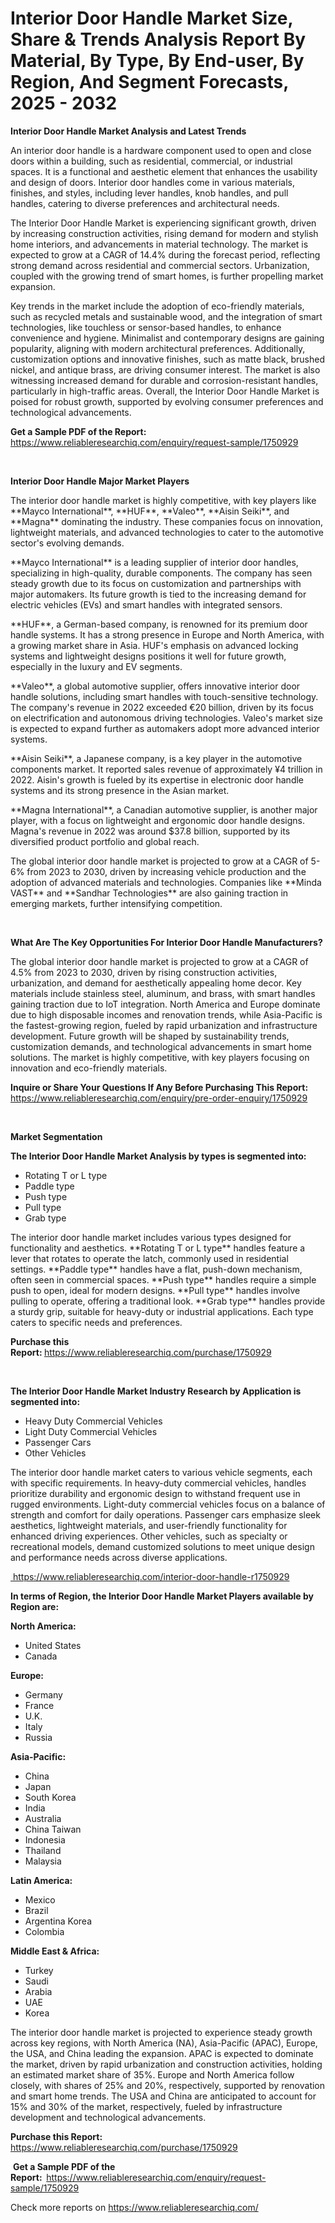 <p><h1>Interior Door Handle Market Size, Share & Trends Analysis Report By Material, By Type, By End-user, By Region, And Segment Forecasts, 2025 - 2032</h1></p><p><strong>Interior Door Handle Market Analysis and Latest Trends</strong></p>
<p><p>An interior door handle is a hardware component used to open and close doors within a building, such as residential, commercial, or industrial spaces. It is a functional and aesthetic element that enhances the usability and design of doors. Interior door handles come in various materials, finishes, and styles, including lever handles, knob handles, and pull handles, catering to diverse preferences and architectural needs.</p><p>The Interior Door Handle Market is experiencing significant growth, driven by increasing construction activities, rising demand for modern and stylish home interiors, and advancements in material technology. The market is expected to grow at a CAGR of 14.4% during the forecast period, reflecting strong demand across residential and commercial sectors. Urbanization, coupled with the growing trend of smart homes, is further propelling market expansion.</p><p>Key trends in the market include the adoption of eco-friendly materials, such as recycled metals and sustainable wood, and the integration of smart technologies, like touchless or sensor-based handles, to enhance convenience and hygiene. Minimalist and contemporary designs are gaining popularity, aligning with modern architectural preferences. Additionally, customization options and innovative finishes, such as matte black, brushed nickel, and antique brass, are driving consumer interest. The market is also witnessing increased demand for durable and corrosion-resistant handles, particularly in high-traffic areas. Overall, the Interior Door Handle Market is poised for robust growth, supported by evolving consumer preferences and technological advancements.</p></p>
<p><strong>Get a Sample PDF of the Report:&nbsp;</strong> <a href="https://www.reliableresearchiq.com/enquiry/request-sample/1750929?utm_campaign=1088&utm_medium=2&utm_source=Github&utm_content=ia&utm_term=22012025&utm_id=interior-door-handle">https://www.reliableresearchiq.com/enquiry/request-sample/1750929</a></p>
<p>&nbsp;</p>
<p><strong>Interior Door Handle Major Market Players</strong></p>
<p><p>The interior door handle market is highly competitive, with key players like **Mayco International**, **HUF**, **Valeo**, **Aisin Seiki**, and **Magna** dominating the industry. These companies focus on innovation, lightweight materials, and advanced technologies to cater to the automotive sector's evolving demands.</p><p>**Mayco International** is a leading supplier of interior door handles, specializing in high-quality, durable components. The company has seen steady growth due to its focus on customization and partnerships with major automakers. Its future growth is tied to the increasing demand for electric vehicles (EVs) and smart handles with integrated sensors.</p><p>**HUF**, a German-based company, is renowned for its premium door handle systems. It has a strong presence in Europe and North America, with a growing market share in Asia. HUF's emphasis on advanced locking systems and lightweight designs positions it well for future growth, especially in the luxury and EV segments.</p><p>**Valeo**, a global automotive supplier, offers innovative interior door handle solutions, including smart handles with touch-sensitive technology. The company's revenue in 2022 exceeded €20 billion, driven by its focus on electrification and autonomous driving technologies. Valeo's market size is expected to expand further as automakers adopt more advanced interior systems.</p><p>**Aisin Seiki**, a Japanese company, is a key player in the automotive components market. It reported sales revenue of approximately ¥4 trillion in 2022. Aisin's growth is fueled by its expertise in electronic door handle systems and its strong presence in the Asian market.</p><p>**Magna International**, a Canadian automotive supplier, is another major player, with a focus on lightweight and ergonomic door handle designs. Magna's revenue in 2022 was around $37.8 billion, supported by its diversified product portfolio and global reach.</p><p>The global interior door handle market is projected to grow at a CAGR of 5-6% from 2023 to 2030, driven by increasing vehicle production and the adoption of advanced materials and technologies. Companies like **Minda VAST** and **Sandhar Technologies** are also gaining traction in emerging markets, further intensifying competition.</p></p>
<p>&nbsp;</p>
<p><strong>What Are The Key Opportunities For Interior Door Handle Manufacturers?</strong></p>
<p><p>The global interior door handle market is projected to grow at a CAGR of 4.5% from 2023 to 2030, driven by rising construction activities, urbanization, and demand for aesthetically appealing home decor. Key materials include stainless steel, aluminum, and brass, with smart handles gaining traction due to IoT integration. North America and Europe dominate due to high disposable incomes and renovation trends, while Asia-Pacific is the fastest-growing region, fueled by rapid urbanization and infrastructure development. Future growth will be shaped by sustainability trends, customization demands, and technological advancements in smart home solutions. The market is highly competitive, with key players focusing on innovation and eco-friendly materials.</p></p>
<p><strong>Inquire or Share Your Questions If Any Before Purchasing This Report:</strong> <a href="https://www.reliableresearchiq.com/enquiry/pre-order-enquiry/1750929?utm_campaign=1088&utm_medium=2&utm_source=Github&utm_content=ia&utm_term=22012025&utm_id=interior-door-handle">https://www.reliableresearchiq.com/enquiry/pre-order-enquiry/1750929</a></p>
<p>&nbsp;</p>
<p><strong>Market Segmentation</strong></p>
<p><strong>The Interior Door Handle Market Analysis by types is segmented into:</strong></p>
<p><ul><li>Rotating T or L type</li><li>Paddle type</li><li>Push type</li><li>Pull type</li><li>Grab type</li></ul></p>
<p><p>The interior door handle market includes various types designed for functionality and aesthetics. **Rotating T or L type** handles feature a lever that rotates to operate the latch, commonly used in residential settings. **Paddle type** handles have a flat, push-down mechanism, often seen in commercial spaces. **Push type** handles require a simple push to open, ideal for modern designs. **Pull type** handles involve pulling to operate, offering a traditional look. **Grab type** handles provide a sturdy grip, suitable for heavy-duty or industrial applications. Each type caters to specific needs and preferences.</p></p>
<p><strong>Purchase this Report:&nbsp;</strong><a href="https://www.reliableresearchiq.com/purchase/1750929?utm_campaign=1088&utm_medium=2&utm_source=Github&utm_content=ia&utm_term=22012025&utm_id=interior-door-handle">https://www.reliableresearchiq.com/purchase/1750929</a></p>
<p>&nbsp;</p>
<p><strong>The Interior Door Handle Market Industry Research by Application is segmented into:</strong></p>
<p><ul><li>Heavy Duty Commercial Vehicles</li><li>Light Duty Commercial Vehicles</li><li>Passenger Cars</li><li>Other Vehicles</li></ul></p>
<p><p>The interior door handle market caters to various vehicle segments, each with specific requirements. In heavy-duty commercial vehicles, handles prioritize durability and ergonomic design to withstand frequent use in rugged environments. Light-duty commercial vehicles focus on a balance of strength and comfort for daily operations. Passenger cars emphasize sleek aesthetics, lightweight materials, and user-friendly functionality for enhanced driving experiences. Other vehicles, such as specialty or recreational models, demand customized solutions to meet unique design and performance needs across diverse applications.</p></p>
<p><a href="https://www.reliableresearchiq.com/interior-door-handle-r1750929?utm_campaign=1088&utm_medium=2&utm_source=Github&utm_content=ia&utm_term=22012025&utm_id=interior-door-handle">&nbsp;https://www.reliableresearchiq.com/interior-door-handle-r1750929</a></p>
<p><strong>In terms of Region, the Interior Door Handle Market Players available by Region are:</strong></p>
<p>
    <p> <strong> North America: </strong>
        <ul>
            <li>United States</li>
            <li>Canada</li>
        </ul>
        </p> 
    <p> <strong> Europe: </strong>
        <ul>
            <li>Germany</li>
            <li>France</li>
            <li>U.K.</li>
            <li>Italy</li>
            <li>Russia</li>
        </ul>
        </p> 
    <p> <strong> Asia-Pacific: </strong>
        <ul>
            <li>China</li>
            <li>Japan</li>
            <li>South Korea</li>
            <li>India</li>
            <li>Australia</li>
            <li>China Taiwan</li>
            <li>Indonesia</li>
            <li>Thailand</li>
            <li>Malaysia</li>
        </ul>
        </p> 
    <p> <strong> Latin America: </strong>
        <ul>
            <li>Mexico</li>
            <li>Brazil</li>
            <li>Argentina Korea</li>
            <li>Colombia</li>
        </ul>
        </p> 
    <p> <strong> Middle East & Africa: </strong>
        <ul>
            <li>Turkey</li>
            <li>Saudi</li>
            <li>Arabia</li>
            <li>UAE</li>
            <li>Korea</li>
        </ul>
    </p>
    </p>
<p><p>The interior door handle market is projected to experience steady growth across key regions, with North America (NA), Asia-Pacific (APAC), Europe, the USA, and China leading the expansion. APAC is expected to dominate the market, driven by rapid urbanization and construction activities, holding an estimated market share of 35%. Europe and North America follow closely, with shares of 25% and 20%, respectively, supported by renovation and smart home trends. The USA and China are anticipated to account for 15% and 30% of the market, respectively, fueled by infrastructure development and technological advancements.</p></p>
<p><strong>Purchase this Report: </strong><a href="https://www.reliableresearchiq.com/purchase/1750929?utm_campaign=1088&utm_medium=2&utm_source=Github&utm_content=ia&utm_term=22012025&utm_id=interior-door-handle">https://www.reliableresearchiq.com/purchase/1750929</a></p>
<p>&nbsp;<strong>Get a Sample PDF of the Report:&nbsp;&nbsp;</strong><a href="https://www.reliableresearchiq.com/enquiry/request-sample/1750929?utm_campaign=1088&utm_medium=2&utm_source=Github&utm_content=ia&utm_term=22012025&utm_id=interior-door-handle">https://www.reliableresearchiq.com/enquiry/request-sample/1750929</a></p>
<p><strong></strong></p>
<p>Check more reports on <a href="https://www.reliableresearchiq.com/?utm_campaign=1088&utm_medium=2&utm_source=Github&utm_content=ia&utm_term=22012025&utm_id=interior-door-handle">https://www.reliableresearchiq.com/</a></p>
